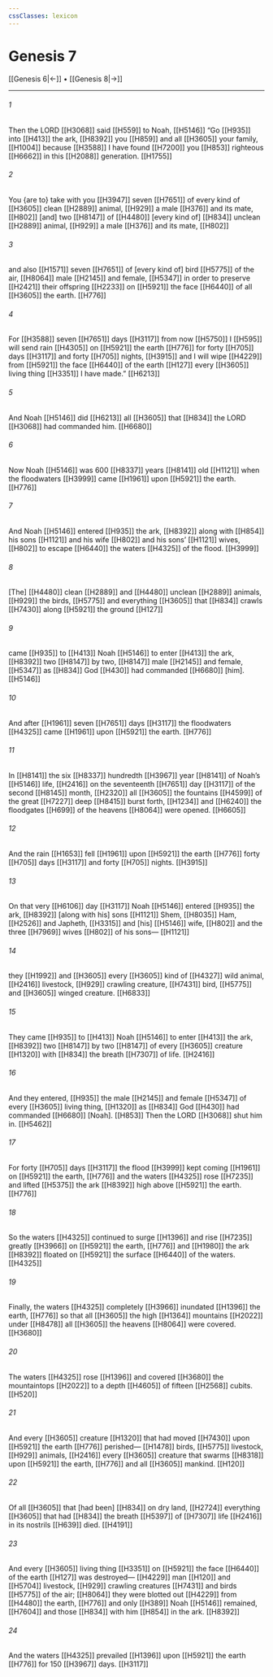 ```yaml
---
cssClasses: lexicon
---
```


# Genesis 7

[[Genesis 6|←]] • [[Genesis 8|→]]

---

###### 1
Then the LORD [[H3068]] said [[H559]] to Noah, [[H5146]] “Go [[H935]] into [[H413]] the ark, [[H8392]] you [[H859]] and all [[H3605]] your family, [[H1004]] because [[H3588]] I have found [[H7200]] you [[H853]] righteous [[H6662]] in this [[H2088]] generation. [[H1755]]

###### 2
You  {are to} take with you [[H3947]] seven [[H7651]] of every kind of [[H3605]] clean [[H2889]] animal, [[H929]] a male [[H376]] and its mate, [[H802]] [and] two [[H8147]] of [[H4480]] [every kind of] [[H834]] unclean [[H2889]] animal, [[H929]] a male [[H376]] and its mate, [[H802]]

###### 3
and also [[H1571]] seven [[H7651]] of [every kind of] bird [[H5775]] of the air, [[H8064]] male [[H2145]] and female, [[H5347]] in order to preserve [[H2421]] their offspring [[H2233]] on [[H5921]] the face [[H6440]] of all [[H3605]] the earth. [[H776]]

###### 4
For [[H3588]] seven [[H7651]] days [[H3117]] from now [[H5750]] I [[H595]] will send rain [[H4305]] on [[H5921]] the earth [[H776]] for forty [[H705]] days [[H3117]] and forty [[H705]] nights, [[H3915]] and I will wipe [[H4229]] from [[H5921]] the face [[H6440]] of the earth [[H127]] every [[H3605]] living thing [[H3351]] I have made.” [[H6213]]

###### 5
And Noah [[H5146]] did [[H6213]] all [[H3605]] that [[H834]] the LORD [[H3068]] had commanded him. [[H6680]]

###### 6
Now Noah [[H5146]] was 600 [[H8337]] years [[H8141]] old [[H1121]] when the floodwaters [[H3999]] came [[H1961]] upon [[H5921]] the earth. [[H776]]

###### 7
And Noah [[H5146]] entered [[H935]] the ark, [[H8392]] along with [[H854]] his sons [[H1121]] and his wife [[H802]] and his sons’ [[H1121]] wives, [[H802]] to escape [[H6440]] the waters [[H4325]] of the flood. [[H3999]]

###### 8
[The] [[H4480]] clean [[H2889]] and [[H4480]] unclean [[H2889]] animals, [[H929]] the birds, [[H5775]] and everything [[H3605]] that [[H834]] crawls [[H7430]] along [[H5921]] the ground [[H127]]

###### 9
came [[H935]] to [[H413]] Noah [[H5146]] to enter [[H413]] the ark, [[H8392]] two [[H8147]] by two, [[H8147]] male [[H2145]] and female, [[H5347]] as [[H834]] God [[H430]] had commanded [[H6680]] [him]. [[H5146]]

###### 10
And after [[H1961]] seven [[H7651]] days [[H3117]] the floodwaters [[H4325]] came [[H1961]] upon [[H5921]] the earth. [[H776]]

###### 11
In [[H8141]] the six [[H8337]] hundredth [[H3967]] year [[H8141]] of Noah’s [[H5146]] life, [[H2416]] on the seventeenth [[H7651]] day [[H3117]] of the second [[H8145]] month, [[H2320]] all [[H3605]] the fountains [[H4599]] of the great [[H7227]] deep [[H8415]] burst forth, [[H1234]] and [[H6240]] the floodgates [[H699]] of the heavens [[H8064]] were opened. [[H6605]]

###### 12
And the rain [[H1653]] fell [[H1961]] upon [[H5921]] the earth [[H776]] forty [[H705]] days [[H3117]] and forty [[H705]] nights. [[H3915]]

###### 13
On that very [[H6106]] day [[H3117]] Noah [[H5146]] entered [[H935]] the ark, [[H8392]] [along with his] sons [[H1121]] Shem, [[H8035]] Ham, [[H2526]] and Japheth, [[H3315]] and [his] [[H5146]] wife, [[H802]] and the three [[H7969]] wives [[H802]] of his sons— [[H1121]]

###### 14
they [[H1992]] and [[H3605]] every [[H3605]] kind of [[H4327]] wild animal, [[H2416]] livestock, [[H929]] crawling creature, [[H7431]] bird, [[H5775]] and [[H3605]] winged creature. [[H6833]]

###### 15
They came [[H935]] to [[H413]] Noah [[H5146]] to enter [[H413]] the ark, [[H8392]] two [[H8147]] by two [[H8147]] of every [[H3605]] creature [[H1320]] with [[H834]] the breath [[H7307]] of life. [[H2416]]

###### 16
And they entered, [[H935]] the male [[H2145]] and female [[H5347]] of every [[H3605]] living thing, [[H1320]] as [[H834]] God [[H430]] had commanded [[H6680]] [Noah]. [[H853]] Then the LORD [[H3068]] shut him in. [[H5462]]

###### 17
For forty [[H705]] days [[H3117]] the flood [[H3999]] kept coming [[H1961]] on [[H5921]] the earth, [[H776]] and the waters [[H4325]] rose [[H7235]] and lifted [[H5375]] the ark [[H8392]] high above [[H5921]] the earth. [[H776]]

###### 18
So the waters [[H4325]] continued to surge [[H1396]] and rise [[H7235]] greatly [[H3966]] on [[H5921]] the earth, [[H776]] and [[H1980]] the ark [[H8392]] floated on [[H5921]] the surface [[H6440]] of the waters. [[H4325]]

###### 19
Finally, the waters [[H4325]] completely [[H3966]] inundated [[H1396]] the earth, [[H776]] so that all [[H3605]] the high [[H1364]] mountains [[H2022]] under [[H8478]] all [[H3605]] the heavens [[H8064]] were covered. [[H3680]]

###### 20
The waters [[H4325]] rose [[H1396]] and covered [[H3680]] the mountaintops [[H2022]] to a depth [[H4605]] of fifteen [[H2568]] cubits. [[H520]]

###### 21
And every [[H3605]] creature [[H1320]] that had moved [[H7430]] upon [[H5921]] the earth [[H776]] perished— [[H1478]] birds, [[H5775]] livestock, [[H929]] animals, [[H2416]] every [[H3605]] creature that swarms [[H8318]] upon [[H5921]] the earth, [[H776]] and all [[H3605]] mankind. [[H120]]

###### 22
Of all [[H3605]] that [had been] [[H834]] on dry land, [[H2724]] everything [[H3605]] that had [[H834]] the breath [[H5397]] of [[H7307]] life [[H2416]] in its nostrils [[H639]] died. [[H4191]]

###### 23
And every [[H3605]] living thing [[H3351]] on [[H5921]] the face [[H6440]] of the earth [[H127]] was destroyed— [[H4229]] man [[H120]] and [[H5704]] livestock, [[H929]] crawling creatures [[H7431]] and birds [[H5775]] of the air; [[H8064]] they were blotted out [[H4229]] from [[H4480]] the earth, [[H776]] and only [[H389]] Noah [[H5146]] remained, [[H7604]] and those [[H834]] with him [[H854]] in the ark. [[H8392]]

###### 24
And the waters [[H4325]] prevailed [[H1396]] upon [[H5921]] the earth [[H776]] for 150 [[H3967]] days. [[H3117]]

